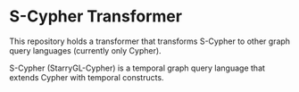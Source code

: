# S-Cypher Transformer

This repository holds a transformer that transforms S-Cypher to other graph query languages (currently only Cypher).

S-Cypher (StarryGL-Cypher) is a temporal graph query language that extends Cypher with temporal constructs.
